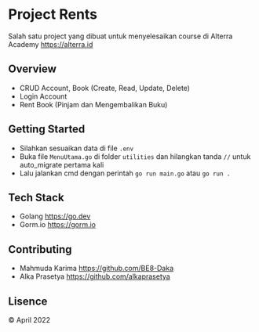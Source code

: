 # **Project Rents**

Salah satu project yang dibuat untuk menyelesaikan course di Alterra Academy https://alterra.id

## **Overview**

- CRUD Account, Book (Create, Read, Update, Delete)
- Login Account
- Rent Book (Pinjam dan Mengembalikan Buku)

## **Getting Started**

- Silahkan sesuaikan data di file `.env`
- Buka file `MenuUtama.go` di folder `utilities` dan hilangkan tanda `//` untuk auto_migrate pertama kali
- Lalu jalankan cmd dengan perintah `go run main.go` atau `go run .`

## **Tech Stack**

- Golang https://go.dev
- Gorm.io https://gorm.io

## **Contributing**

- Mahmuda Karima https://github.com/BE8-Daka
- Alka Prasetya https://github.com/alkaprasetya

## **Lisence**

© April 2022

